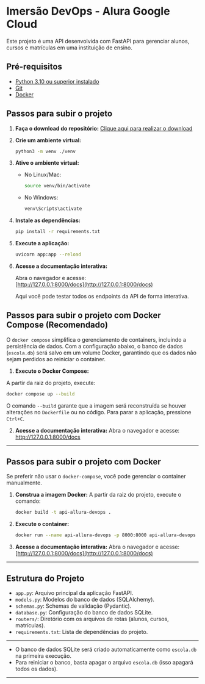 # Imersão DevOps - Alura Google Cloud

Este projeto é uma API desenvolvida com FastAPI para gerenciar alunos, cursos e matrículas em uma instituição de ensino.

## Pré-requisitos

- [Python 3.10 ou superior instalado](https://www.python.org/downloads/)
- [Git](https://git-scm.com/downloads)
- [Docker](https://www.docker.com/get-started/)

## Passos para subir o projeto

1. **Faça o download do repositório:**
   [Clique aqui para realizar o download](https://github.com/guilhermeonrails/imersao-devops/archive/refs/heads/main.zip)

2. **Crie um ambiente virtual:**
   ```sh
   python3 -m venv ./venv
   ```

3. **Ative o ambiente virtual:**
   - No Linux/Mac:
     ```sh
     source venv/bin/activate
     ```
   - No Windows:
     ```sh
     venv\Scripts\activate
     ```

4. **Instale as dependências:**
   ```sh
   pip install -r requirements.txt
   ```

5. **Execute a aplicação:**
   ```sh
   uvicorn app:app --reload
   ```

6. **Acesse a documentação interativa:**

   Abra o navegador e acesse:  
   [http://127.0.0.1:8000/docs](http://127.0.0.1:8000/docs)

   Aqui você pode testar todos os endpoints da API de forma interativa.

## Passos para subir o projeto com Docker Compose (Recomendado)

O `docker compose` simplifica o gerenciamento de containers, incluindo a persistência de dados.
Com a configuração abaixo, o banco de dados (`escola.db`) será salvo em um volume Docker, garantindo que os dados não sejam perdidos ao reiniciar o container.

1. **Execute o Docker Compose:**
<!-- Agora nao preciso usar os comando 2,3,4,5 e somente este comando sempre -->
   A partir da raiz do projeto, execute:
   ```sh
   docker compose up --build
   ```
   O comando `--build` garante que a imagem será reconstruída se houver alterações no `Dockerfile` ou no código. Para parar a aplicação, pressione `Ctrl+C`.

2. **Acesse a documentação interativa:**
   Abra o navegador e acesse: http://127.0.0.1:8000/docs

---

## Passos para subir o projeto com Docker

Se preferir não usar o `docker-compose`, você pode gerenciar o container manualmente.

1. **Construa a imagem Docker:**
   A partir da raiz do projeto, execute o comando:
   ```sh
   docker build -t api-allura-devops .
   ```

2. **Execute o container:**
   ```sh
   docker run --name api-allura-devops -p 8000:8000 api-allura-devops
   ```

3. **Acesse a documentação interativa:**
   Abra o navegador e acesse: [http://127.0.0.1:8000/docs](http://127.0.0.1:8000/docs)

---

## Estrutura do Projeto

- `app.py`: Arquivo principal da aplicação FastAPI.
- `models.py`: Modelos do banco de dados (SQLAlchemy).
- `schemas.py`: Schemas de validação (Pydantic).
- `database.py`: Configuração do banco de dados SQLite.
- `routers/`: Diretório com os arquivos de rotas (alunos, cursos, matrículas).
- `requirements.txt`: Lista de dependências do projeto.

---

- O banco de dados SQLite será criado automaticamente como `escola.db` na primeira execução.
- Para reiniciar o banco, basta apagar o arquivo `escola.db` (isso apagará todos os dados).

---
